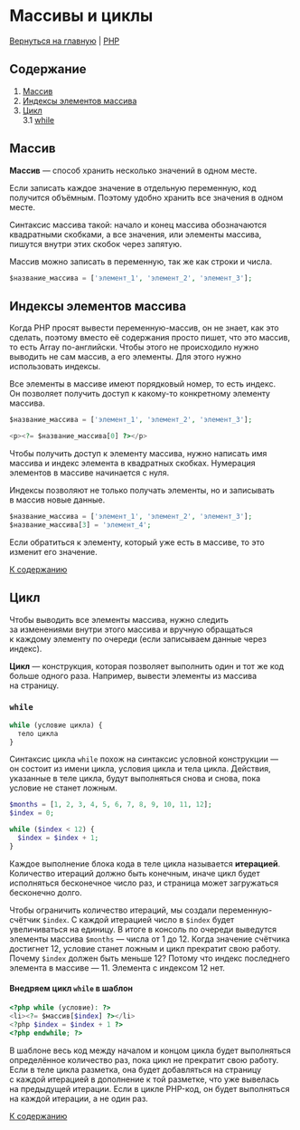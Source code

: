 # Массивы и циклы

[Вернуться на главную](/README.md) | [PHP](./README.md)

## Содержание

1. [Массив](#массив)
2. [Индексы элементов массива](#индексы-элементов-массива)
3. [Цикл](#цикл)  
   3.1 [while](#while)

## Массив

**Массив** — способ хранить несколько значений в одном месте.

Если записать каждое значение в отдельную переменную, код получится объёмным. Поэтому удобно хранить все значения в одном месте.

Синтаксис массива такой: начало и конец массива обозначаются квадратными скобками, а все значения, или элементы массива, пишутся внутри этих скобок через запятую.

Массив можно записать в переменную, так же как строки и числа.

```php
$название_массива = ['элемент_1', 'элемент_2', 'элемент_3'];
```

## Индексы элементов массива

Когда PHP просят вывести переменную-массив, он не знает, как это сделать, поэтому вместо её содержания просто пишет, что это массив, то есть Array по-английски. Чтобы этого не происходило нужно выводить не сам массив, а его элементы. Для этого нужно использовать индексы.

Все элементы в массиве имеют порядковый номер, то есть индекс. Он позволяет получить доступ к какому-то конкретному элементу массива.

```php
$название_массива = ['элемент_1', 'элемент_2', 'элемент_3'];
```

```php
<p><?= $название_массива[0] ?></p>
```

Чтобы получить доступ к элементу массива, нужно написать имя массива и индекс элемента в квадратных скобках. Нумерация элементов в массиве начинается с нуля.

Индексы позволяют не только получать элементы, но и записывать в массив новые данные.

```php
$название_массива = ['элемент_1', 'элемент_2', 'элемент_3'];
$название_массива[3] = 'элемент_4';
```

Если обратиться к элементу, который уже есть в массиве, то это изменит его значение.

[К содержанию](#содержание)

## Цикл

Чтобы выводить все элементы массива, нужно следить за изменениями внутри этого массива и вручную обращаться к каждому элементу по очереди (если записываем данные через индекс).

**Цикл** — конструкция, которая позволяет выполнить один и тот же код больше одного раза. Например, вывести элементы из массива на страницу.

### `while`

```php
while (условие цикла) {
  тело цикла
}
```

Синтаксис цикла `while` похож на синтаксис условной конструкции — он состоит из имени цикла, условия цикла и тела цикла. Действия, указанные в теле цикла, будут выполняться снова и снова, пока условие не станет ложным.

```php
$months = [1, 2, 3, 4, 5, 6, 7, 8, 9, 10, 11, 12];
$index = 0;

while ($index < 12) {
  $index = $index + 1;
}
```

Каждое выполнение блока кода в теле цикла называется **итерацией**. Количество итераций должно быть конечным, иначе цикл будет исполняться бесконечное число раз, и страница может загружаться бесконечно долго.

Чтобы ограничить количество итераций, мы создали переменную-счётчик `$index`. С каждой итерацией число в `$index` будет увеличиваться на единицу. В итоге в консоль по очереди выведутся элементы массива `$months` — числа от 1 до 12. Когда значение счётчика достигнет 12, условие станет ложным и цикл прекратит свою работу. Почему `$index` должен быть меньше 12? Потому что индекс последнего элемента в массиве — 11. Элемента с индексом 12 нет.

#### Внедряем цикл `while` в шаблон

```php
<?php while (условие): ?>
<li><?= $массив[$index] ?></li>
<?php $index = $index + 1 ?>
<?php endwhile; ?>
```

В шаблоне весь код между началом и концом цикла будет выполняться определённое количество раз, пока цикл не прекратит свою работу. Если в теле цикла разметка, она будет добавляться на страницу с каждой итерацией в дополнение к той разметке, что уже вывелась на предыдущей итерации. Если в цикле PHP-код, он будет выполняться на каждой итерации, а не один раз.

[К содержанию](#содержание)
